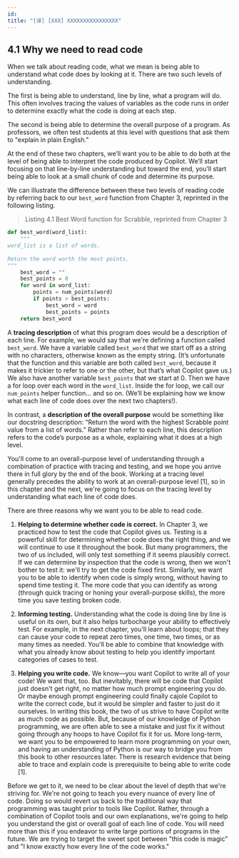 ```yaml
---
id: 
title: "[译] [XXX] XXXXXXXXXXXXXXXX"
---
```



## 4.1 Why we need to read code

When we talk about reading code, what we mean is being able to understand what code does by looking at it. There are two such levels of understanding.

The first is being able to understand, line by line, what a program will do. This often involves tracing the values of variables as the code runs in order to determine exactly what the code is doing at each step.

The second is being able to determine the overall purpose of a program. As professors, we often test students at this level with questions that ask them to "explain in plain English."

At the end of these two chapters, we’ll want you to be able to do both at the level of being able to interpret the code produced by Copilot. We’ll start focusing on that line-by-line understanding but toward the end, you’ll start being able to look at a small chunk of code and determine its purpose.

We can illustrate the difference between these two levels of reading code by referring back to our `best_word` function from Chapter 3, reprinted in the following listing.

> Listing 4.1 Best Word function for Scrabble, reprinted from Chapter 3

```python
def best_word(word_list):
    """
word_list is a list of words.
    
Return the word worth the most points.
"""
    best_word = ""
    best_points = 0
    for word in word_list:
        points = num_points(word)
        if points > best_points:
            best_word = word
            best_points = points
    return best_word
```

A **tracing description** of what this program does would be a description of each line. For example, we would say that we're defining a function called `best_word`. We have a variable called `best_word` that we start off as a string with no characters, otherwise known as the empty string. (It’s unfortunate that the function and this variable are both called `best_word`, because it makes it trickier to refer to one or the other, but that’s what Copilot gave us.) We also have another variable `best_points` that we start at 0. Then we have a for loop over each word in the `word_list`. Inside the for loop, we call our `num_points` helper function... and so on. (We’ll be explaining how we know what each line of code does over the next two chapters!).

In contrast, a **description of the overall purpose** would be something like our docstring description: “Return the word with the highest Scrabble point value from a list of words.” Rather than refer to each line, this description refers to the code’s purpose as a whole, explaining what it does at a high level.

You'll come to an overall-purpose level of understanding through a combination of practice with tracing and testing, and we hope you arrive there in full glory by the end of the book. Working at a tracing level generally precedes the ability to work at an overall-purpose level [1], so in this chapter and the next, we're going to focus on the tracing level by understanding what each line of code does.

There are three reasons why we want you to be able to read code.

1. **Helping to determine whether code is correct.** In Chapter 3, we practiced how to test the code that Copilot gives us. Testing is a powerful skill for determining whether code does the right thing, and we will continue to use it throughout the book. But many programmers, the two of us included, will only test something if it seems plausibly correct. If we can determine by inspection that the code is wrong, then we won't bother to test it: we'll try to get the code fixed first. Similarly, we want you to be able to identify when code is simply wrong, without having to spend time testing it. The more code that you can identify as wrong (through quick tracing or honing your overall-purpose skills), the more time you save testing broken code.

2. **Informing testing.** Understanding what the code is doing line by line is useful on its own, but it also helps turbocharge your ability to effectively test. For example, in the next chapter, you'll learn about loops; that they can cause your code to repeat zero times, one time, two times, or as many times as needed. You'll be able to combine that knowledge with what you already know about testing to help you identify important categories of cases to test.

3. **Helping you write code.** We know—you want Copilot to write all of your code! We want that, too. But inevitably, there will be code that Copilot just doesn't get right, no matter how much prompt engineering you do. Or maybe enough prompt engineering could finally cajole Copilot to write the correct code, but it would be simpler and faster to just do it ourselves. In writing this book, the two of us strive to have Copilot write as much code as possible. But, because of our knowledge of Python programming, we are often able to see a mistake and just fix it without going through any hoops to have Copilot fix it for us. More long-term, we want you to be empowered to learn more programming on your own, and having an understanding of Python is our way to bridge you from this book to other resources later. There is research evidence that being able to trace and explain code is prerequisite to being able to write code [1].

Before we get to it, we need to be clear about the level of depth that we're striving for. We're not going to teach you every nuance of every line of code. Doing so would revert us back to the traditional way that programming was taught prior to tools like Copilot. Rather, through a combination of Copilot tools and our own explanations, we're going to help you understand the gist or overall goal of each line of code. You will need more than this if you endeavor to write large portions of programs in the future. We are trying to target the sweet spot between "this code is magic" and "I know exactly how every line of the code works."
